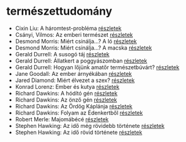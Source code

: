 # természettudomány

- Cixin Liu: A háromtest-probléma [részletek](_details/Cixin%20Liu.md#id_1451)
- Csányi, Vilmos: Az emberi természet [részletek](_details/Cs%C3%A1nyi%2C%20Vilmos.md#id_308)
- Desmond Morris: Miért csinálja…? A ló [részletek](_details/Desmond%20Morris.md#id_416)
- Desmond Morris: Miért csinálja…? A macska [részletek](_details/Desmond%20Morris.md#id_415)
- Gerald Durrell: A susogó táj [részletek](_details/Gerald%20Durrell.md#id_871)
- Gerald Durrell: Állatkert a poggyászomban [részletek](_details/Gerald%20Durrell.md#id_49)
- Gerald Durrell: Hogyan lőjünk amatőr természetbúvárt? [részletek](_details/Gerald%20Durrell.md#id_869)
- Jane Goodall: Az ember árnyékában [részletek](_details/Jane%20Goodall.md#id_402)
- Jared Diamond: Miért élvezet a szex? [részletek](_details/Jared%20Diamond.md#id_908)
- Konrad Lorenz: Ember és kutya [részletek](_details/Konrad%20Lorenz.md#id_474)
- Richard Dawkins: A hódító gén [részletek](_details/Richard%20Dawkins.md#id_359)
- Richard Dawkins: Az önző gén [részletek](_details/Richard%20Dawkins.md#id_360)
- Richard Dawkins: Az Ördög Káplánja [részletek](_details/Richard%20Dawkins.md#id_361)
- Richard Dawkins: Folyam az Édenkertből [részletek](_details/Richard%20Dawkins.md#id_362)
- Robert Merle: Majomábécé [részletek](_details/Robert%20Merle.md#id_335)
- Stephen Hawking: Az idő még rövidebb története [részletek](_details/Stephen%20Hawking.md#id_390)
- Stephen Hawking: Az idő rövid története [részletek](_details/Stephen%20Hawking.md#id_1166)